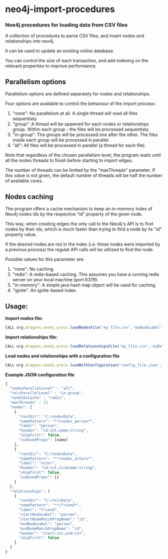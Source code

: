 # neo4j-import-procedures
### Noe4j procedures for loading data from CSV files

A collection of procedures to parse CSV files, and insert nodes and relationships into neo4j.

It can be used to update an existing online database.

You can control the size of each transaction, and add indexing on the relevant properties to improve performance.

## Parallelism options
Parallelism options are defined separately for nodes and relationships.

Four options are available to control the behaviour of the import process:
  1. "none": No parallelism at all. A single thread will read all files sequentialy.
  2. "group": A thread will be spawned for each nodes or relationships group. Within each group - the files will be processed           sequentialy.
  3. "in-group": The groups will be processed one after the other. The files inside each group will be processed in parallel.
  4. "all": All files will be processed in parallel (a thread for each file).

Note that regardless of the chosen parallelism level, the program waits until all the nodes threads to finish before starting to import edges.

The number of threads can be limited by the "maxThreads" parameter. If this value is not given, the default number of threads will be half the number of available cores.

## Nodes caching
The program offers a cache mechanism to keep an in-memory index of Neo4j nodes ids by the respective "id" property of the given node.

This way, when creating edges the only call to the Neo4j's API is to find nodes by their ids, which is much faster than trying to find a node by its "id" property value.

If the desired nodes are not in the index (i.e. these nodes were imported by a previous process) the regulat API calls will be utilized to find the node.

Possible values for this parameter are:
  1. "none": No caching.
  2. "redis": A redis-based caching. This assumes you have a running redis server on your local machine (port 6379).
  3. "in-memory": A simple java hash map object will be used for caching.
  4. "ignite": An ignite-based index. 

## Usage:

**Import nodes file:**

```javascript
CALL org.dragons.neo4j.procs.loadNodesFile('my_file.csv','myNodeLabel','name1:type1,name2:type2',false,1000,[name1])
```

**Import relationships file:**

```javascript
CALL org.dragons.neo4j.procs.loadRelationshipsFile('my_file.csv','myRelLabel','startNodeLabel','endNodeLabel','startNodeProperty','endNodeProperty','start:int,end:string,name1:type1,name2:type2',false,1000)
```

**Load nodes and relationships with a configuration file**

```javascript
CALL org.dragons.neo4j.procs.loadWithConfiguration('config_file.json',10000)
```

**Example JSON configuration file**

```javascript
{
  "nodesParallelLevel" : "all",
  "relsParallelLevel" : "in-group",
  "nodeIdsCache" : "redis",
  "maxThreads" : 12
  "nodes": [
    {
      "rootDir": "C:/nodesData",
      "namePattern": "**/nodes_person*",
      "label": "person",
      "header": "id:int,name:string",
      "skipFirst": false,
      "indexedProps": [name]
    },
    {
      "rootDir": "C:/nodesData",
      "namePattern": "**/nodes_actors*",
      "label": "actor",
      "header": "id:int,nickname:string",
      "skipFirst": false,
      "indexedProps": []
    }
  ],
  "relationships": [
    {
      "rootDir": "C:/relsData",
      "namePattern": "**/friend*",
      "label": "friend",
      "startNodeLabel": "person",
      "startNodeMatchPropName": "id",
      "endNodeLabel": "person",
      "endNodeMatchPropName": "id",
      "header": "start:int,end:int",
      "skipFirst": false
    }
  ]
}
```
